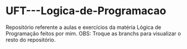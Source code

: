 # UFT---Logica-de-Programacao
Repositório referente a aulas e exercícios da matéria Lógica de Programação feitos por mim.
OBS: Troque as branchs para visualizar o resto do repositório.
